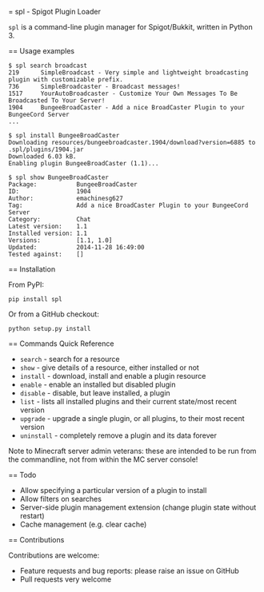= spl - Spigot Plugin Loader

`spl` is a command-line plugin manager for Spigot/Bukkit, written in Python 3.

== Usage examples

```
$ spl search broadcast
219      SimpleBroadcast - Very simple and lightweight broadcasting plugin with customizable prefix.
736      SimpleBroadcaster - Broadcast messages!
1517     YourAutoBroadcaster - Customize Your Own Messages To Be Broadcasted To Your Server!
1904     BungeeBroadCaster - Add a nice BroadCaster Plugin to your BungeeCord Server
...
```

```
$ spl install BungeeBroadCaster
Downloading resources/bungeebroadcaster.1904/download?version=6885 to .spl/plugins/1904.jar
Downloaded 6.03 kB.
Enabling plugin BungeeBroadCaster (1.1)...
```

```
$ spl show BungeeBroadCaster
Package:           BungeeBroadCaster
ID:                1904
Author:            emachinesg627
Tag:               Add a nice BroadCaster Plugin to your BungeeCord Server
Category:          Chat
Latest version:    1.1
Installed version: 1.1
Versions:          [1.1, 1.0]
Updated:           2014-11-28 16:49:00
Tested against:    []
```

== Installation

From PyPI:

```
pip install spl
```

Or from a GitHub checkout:

```
python setup.py install
```

== Commands Quick Reference

- `search` - search for a resource
- `show` - give details of a resource, either installed or not
- `install` - download, install and enable a plugin resource
- `enable` - enable an installed but disabled plugin
- `disable` - disable, but leave installed, a plugin
- `list` - lists all installed plugins and their current state/most recent version
- `upgrade` - upgrade a single plugin, or all plugins, to their most recent version
- `uninstall` - completely remove a plugin and its data forever

Note to Minecraft server admin veterans: these are intended to be run from the commandline, not from within the MC server console!

== Todo

- Allow specifying a particular version of a plugin to install
- Allow filters on searches
- Server-side plugin management extension (change plugin state without restart)
- Cache management (e.g. clear cache)

== Contributions

Contributions are welcome:

- Feature requests and bug reports: please raise an issue on GitHub
- Pull requests very welcome
